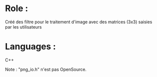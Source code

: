 # Role :
 Créé des filtre pour le traitement d'image avec des matrices (3x3) saisies par les utilisateurs
# Languages :
 C++

Note : "png_io.h" n'est pas OpenSource.
